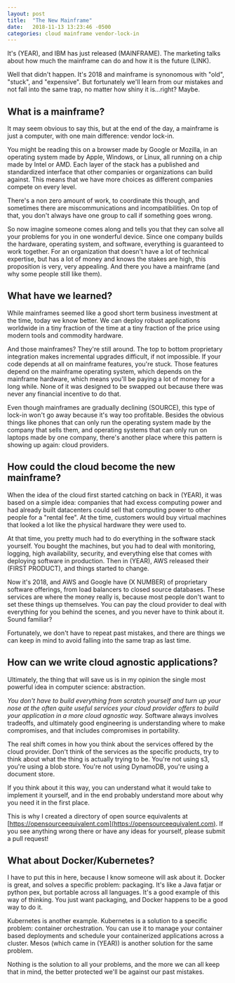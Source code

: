 ```yaml
---
layout: post
title:  "The New Mainframe"
date:   2018-11-13 13:23:46 -0500
categories: cloud mainframe vendor-lock-in
---
```

It's (YEAR), and IBM has just released (MAINFRAME).  The marketing talks about
how much the mainframe can do and how it is the future (LINK).

Well that didn't happen.  It's 2018 and mainframe is synonomous with "old",
"stuck", and "expensive".  But fortunately we'll learn from our mistakes and not
fall into the same trap, no matter how shiny it is...right?  Maybe.

## What is a mainframe?

It may seem obvious to say this, but at the end of the day, a mainframe is just
a computer, with one main difference: vendor lock-in.

You might be reading this on a browser made by Google or Mozilla, in an
operating system made by Apple, Windows, or Linux, all running on a chip made by
Intel or AMD.  Each layer of the stack has a published and standardized
interface that other companies or organizations can build against.  This means
that we have more choices as different companies compete on every level.

There's a non zero amount of work, to coordinate this though, and sometimes
there are miscommunications and incompatibilities.  On top of that, you don't
always have one group to call if something goes wrong.

So now imagine someone comes along and tells you that they can solve all your
problems for you in one wonderful device.  Since one company builds the
hardware, operating system, and software, everything is guaranteed to work
together.  For an organization that doesn't have a lot of technical expertise,
but has a lot of money and knows the stakes are high, this proposition is very,
very appealing.  And there you have a mainframe (and why some people still like
them).

## What have we learned?

While mainframes seemed like a good short term business investment at the time,
today we know better.  We can deploy robust applications worldwide in a tiny
fraction of the time at a tiny fraction of the price using modern tools and
commodity hardware.

And those mainframes?  They're still around.  The top to bottom proprietary
integration makes incremental upgrades difficult, if not impossible.  If your
code depends at all on mainframe features, you're stuck.  Those features depend
on the mainframe operating system, which depends on the mainframe hardware,
which means you'll be paying a lot of money for a long while.  None of it was
designed to be swapped out because there was never any financial incentive to do
that.

Even though mainframes are gradually declining (SOURCE), this type of lock-in
won't go away because it's way too profitable.  Besides the obvious things like
phones that can only run the operating system made by the company that sells
them, and operating systems that can only run on laptops made by one company,
there's another place where this pattern is showing up again: cloud providers.

## How could the cloud become the new mainframe?

When the idea of the cloud first started catching on back in (YEAR), it was
based on a simple idea: companies that had excess computing power and had
already built datacenters could sell that computing power to other people for a
"rental fee".  At the time, customers would buy virtual machines that looked a
lot like the physical hardware they were used to.

At that time, you pretty much had to do everything in the software stack
yourself.  You bought the machines, but you had to deal with monitoring,
logging, high availability, security, and everything else that comes with
deploying software in production.  Then in (YEAR), AWS released their (FIRST
PRODUCT), and things started to change.

Now it's 2018, and AWS and Google have (X NUMBER) of proprietary software
offerings, from load balancers to closed source databases.  These services are
where the money really is, because most people don't want to set these things up
themselves.  You can pay the cloud provider to deal with everything for you
behind the scenes, and you never have to think about it.  Sound familiar?

Fortunately, we don't have to repeat past mistakes, and there are things we can
keep in mind to avoid falling into the same trap as last time.

## How can we write cloud agnostic applications?

Ultimately, the thing that will save us is in my opinion the single most
powerful idea in computer science: abstraction.

*You don't have to build everything from scratch yourself and turn up your nose
at the often quite useful services your cloud provider offers to build your
application in a more cloud agnostic way.*  Software always involves tradeoffs,
and ultimately good engineering is understanding where to make compromises, and
that includes compromises in portability.

The real shift comes in how you think about the services offered by the cloud
provider.  Don't think of the services as the specific products, try to think
about what the thing is actually trying to be.  You're not using s3, you're
using a blob store.  You're not using DynamoDB, you're using a document store.

If you think about it this way, you can understand what it would take to
implement it yourself, and in the end probably understand more about why you
need it in the first place.

This is why I created a directory of open source equivalents at
[https://opensourceequivalent.com](https://opensourceequivalent.com).  If you
see anything wrong there or have any ideas for yourself, please submit a pull
request!

## What about Docker/Kubernetes?

I have to put this in here, because I know someone will ask about it.  Docker is
great, and solves a specific problem: packaging.  It's like a Java fatjar or
python pex, but portable across all languages.  It's a good example of this way
of thinking.  You just want packaging, and Docker happens to be a good way to do
it.

Kubernetes is another example.  Kubernetes is a solution to a specific problem:
container orchestration.  You can use it to manage your container based
deployments and schedule your containerized applications across a cluster.
Mesos (which came in (YEAR)) is another solution for the same problem.

Nothing is the solution to all your problems, and the more we can all keep that
in mind, the better protected we'll be against our past mistakes.
